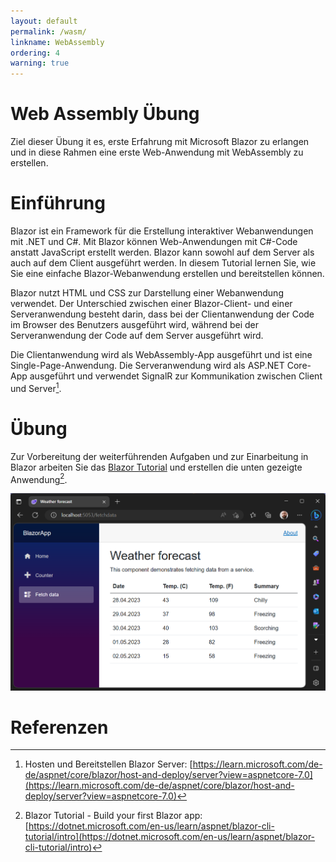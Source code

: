 ```yaml
---
layout: default
permalink: /wasm/
linkname: WebAssembly
ordering: 4
warning: true
---
```


# Web Assembly Übung

Ziel dieser Übung it es, erste Erfahrung mit Microsoft Blazor zu erlangen und in diese Rahmen eine erste Web-Anwendung mit WebAssembly zu erstellen.

# Einführung 

Blazor ist ein Framework für die Erstellung interaktiver Webanwendungen mit .NET und C#. Mit Blazor können Web-Anwendungen mit C#-Code anstatt JavaScript erstellt werden. Blazor kann sowohl auf dem Server als auch auf dem Client ausgeführt werden. In diesem Tutorial lernen Sie, wie Sie eine einfache Blazor-Webanwendung erstellen und bereitstellen können.

Blazor nutzt HTML und CSS zur Darstellung einer Webanwendung verwendet. Der Unterschied zwischen einer Blazor-Client- und einer Serveranwendung besteht darin, dass bei der Clientanwendung der Code im Browser des Benutzers ausgeführt wird, während bei der Serveranwendung der Code auf dem Server ausgeführt wird.

Die Clientanwendung wird als WebAssembly-App ausgeführt und ist eine Single-Page-Anwendung. Die Serveranwendung wird als ASP.NET Core-App ausgeführt und verwendet SignalR zur Kommunikation zwischen Client und Server[^1].

# Übung 

Zur Vorbereitung der weiterführenden Aufgaben und zur Einarbeitung in Blazor arbeiten Sie das [Blazor Tutorial](https://dotnet.microsoft.com/en-us/learn/aspnet/blazor-cli-tutorial/intro) und erstellen die unten gezeigte Anwendung[^2]. 

![](../assets/images/wasm.blazorapp.png)

# Referenzen 

[^1]: Hosten und Bereitstellen Blazor Server: [https://learn.microsoft.com/de-de/aspnet/core/blazor/host-and-deploy/server?view=aspnetcore-7.0](https://learn.microsoft.com/de-de/aspnet/core/blazor/host-and-deploy/server?view=aspnetcore-7.0)

[^2]: Blazor Tutorial - Build your first Blazor app: [https://dotnet.microsoft.com/en-us/learn/aspnet/blazor-cli-tutorial/intro](https://dotnet.microsoft.com/en-us/learn/aspnet/blazor-cli-tutorial/intro)